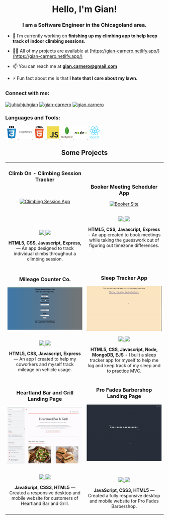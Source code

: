 <h1 align="center">Hello, I'm Gian!</h1>
<h3 align="center"> I am a Software Engineer in the Chicagoland area.</h3>

- 🔭 I’m currently working on **finishing up my climbing app to help keep track of indoor climbing sessions.**

- 👨‍💻 All of my projects are available at [https://gian-carnero.netlify.app/](https://gian-carnero.netlify.app/)

- 📫 You can reach me at **gian.carnero@gmail.com**

- ⚡ Fun fact about me is that **I hate that I care about my lawn.**

<h3 align="left">Connect with me:</h3>
<p align="left">
<a href="https://twitter.com/juhjuhjuhgian" target="blank"><img align="center" src="https://raw.githubusercontent.com/rahuldkjain/github-profile-readme-generator/master/src/images/icons/Social/twitter.svg" alt="juhjuhjuhgian" height="30" width="40" /></a>
<a href="https://linkedin.com/in/gian-carnero" target="blank"><img align="center" src="https://raw.githubusercontent.com/rahuldkjain/github-profile-readme-generator/master/src/images/icons/Social/linked-in-alt.svg" alt="gian-carnero" height="30" width="40" /></a>
<a href="https://fb.com/gian.carnero" target="blank"><img align="center" src="https://raw.githubusercontent.com/rahuldkjain/github-profile-readme-generator/master/src/images/icons/Social/facebook.svg" alt="gian.carnero" height="30" width="40" /></a>
</p>

<h3 align="left">Languages and Tools:</h3>
<p align="left"> <a href="https://www.w3schools.com/css/" target="_blank" rel="noreferrer"> <img src="https://raw.githubusercontent.com/devicons/devicon/master/icons/css3/css3-original-wordmark.svg" alt="css3" width="40" height="40"/> </a> <a href="https://expressjs.com" target="_blank" rel="noreferrer"> <img src="https://raw.githubusercontent.com/devicons/devicon/master/icons/express/express-original-wordmark.svg" alt="express" width="40" height="40"/> </a> <a href="https://www.w3.org/html/" target="_blank" rel="noreferrer"> <img src="https://raw.githubusercontent.com/devicons/devicon/master/icons/html5/html5-original-wordmark.svg" alt="html5" width="40" height="40"/> </a> <a href="https://developer.mozilla.org/en-US/docs/Web/JavaScript" target="_blank" rel="noreferrer"> <img src="https://raw.githubusercontent.com/devicons/devicon/master/icons/javascript/javascript-original.svg" alt="javascript" width="40" height="40"/> </a> <a href="https://www.mongodb.com/" target="_blank" rel="noreferrer"> <img src="https://raw.githubusercontent.com/devicons/devicon/master/icons/mongodb/mongodb-original-wordmark.svg" alt="mongodb" width="40" height="40"/> </a> <a href="https://nodejs.org" target="_blank" rel="noreferrer"> <img src="https://raw.githubusercontent.com/devicons/devicon/master/icons/nodejs/nodejs-original-wordmark.svg" alt="nodejs" width="40" height="40"/> </a> <a href="https://reactjs.org/" target="_blank" rel="noreferrer"> <img src="https://raw.githubusercontent.com/devicons/devicon/master/icons/react/react-original-wordmark.svg" alt="react" width="40" height="40"/> </a> </p>

<!--Project Section -->

<h2 align="center">Some Projects </h2>
<div align="center">
<table>
<tr>
<td width="50%">
<h3 align="center" color="white">Climb On - Climbing Session Tracker</h2>
<br>
<br>
<div align="center" >  
<a href='https://climbon.onrender.com' target="_blank">
<img src="https://github.com/juhjuhjuhgian/juhjuhjuhgian/blob/main/climb.gif" alt="Climbing Session App" height="auto" width="100%" />
</a>
<p>
<br>
<br>
<br>
<br>
<a href="https://climbon.onrender.com" target="_blank">
<img src="https://img.shields.io/badge/Code-lightgrey?style=for-the-badge&logo=github"/>
</a>  
<a href="https://juhjuhjuhgian-mileage-tracker-app-2022.onrender.com/" target="_blank">
<img src="https://img.shields.io/badge/-website-green?style=for-the-badge&color=005da8"/>
</a>
</p>
<p><strong>HTML5, CSS, Javascript, Express, </strong> — An app designed to track individual climbs throughout a climbing session.</p>
</div>

</div>
</td>
<td width="50%">
<h3 align="center" color="white">Booker Meeting Scheduler App</h2>
<div align="center" >  
<a href='https://booker.cyclic.app/' target="_blank">
<img src="https://github.com/juhjuhjuhgian/meetings-mvc-auth-local/blob/main/readmeImg/booking.gif" alt="Booker Site" height="auto" width="100%" />
</a>
<br>
<br>
<p>
<a href="https://github.com/juhjuhjuhgian/meetings-mvc-auth-local" target="_blank">
<img src="https://img.shields.io/badge/Code-lightgrey?style=for-the-badge&logo=github"/>
</a>  
<a href="https://booker.cyclic.app/" target="_blank">
<img src="https://img.shields.io/badge/-website-green?style=for-the-badge&color=005da8"/>
</a>
</p>
<p><strong>HTML5, CSS, Javascript, Express</strong> - An app created to book meetings while taking the guesswork out of figuring out timezone differences.</p>
<tr>
</td>
<td width="50%">
<h3 align="center" color="white">Mileage Counter Co.</h2>
<div align="center" >  
<a href='https://juhjuhjuhgian-mileage-tracker-app-2022.onrender.com/' target="_blank">
<img src="https://github.com/juhjuhjuhgian/mileage-tracker-app/blob/main/thumbnail.png" alt="Mileage Tracker App" height="auto" width="100%" />
</a>
<br>
<br>
<p>

<a href="https://github.com/juhjuhjuhgian/mileage-tracker-app" target="_blank">
<img src="https://img.shields.io/badge/Code-lightgrey?style=for-the-badge&logo=github"/>
</a>  
<a href="https://juhjuhjuhgian-mileage-tracker-app-2022.onrender.com/" target="_blank">
<img src="https://img.shields.io/badge/-website-green?style=for-the-badge&color=005da8"/>
</a>
</p>
<p><strong>HTML5, CSS, Javascript, Express</strong> — An app I created to help my coworkers and myself track mileage on vehicle usage.</p>
</div>
</td>
  
<td width="50%">
<h3 align="center" color="white">Sleep Tracker App</h2>
<div align="center" >  
<a href='' target="_blank">
<img src="sleep-tracker-app.gif" alt="Sleep Tracker App" height="auto" width="100%" />
</a>
<p>
<a href="https://github.com/juhjuhjuhgian/sleep-tracker" target="_blank">
<img src="https://img.shields.io/badge/Code-lightgrey?style=for-the-badge&logo=github"/>
</a>  
<a href="https://juhjuhjuhgian-sleep-tracker-app-2023.onrender.com/" target="_blank">
<img src="https://img.shields.io/badge/-website-green?style=for-the-badge&color=005da8"/>
</a>
</p>
<p><strong>HTML5, CSS, Javascript, Node, MongoDB, EJS</strong> - I built a sleep tracker app for myself to help me log and keep track of my sleep and to practice MVC. </p>
</div>
</td>
<tr>
<!---- coming
<td width="50%">
<h3 align="center" color="white">Coming Soon</h2>
<div align="center" >  
<a href='#'>
<img src="tianyi-ma-WiONHd_zYI4-unsplash.jpg" alt="Photo by Tianyi Ma on Unsplash" height="auto" width="100%" />
</a>
<br>
<br>
<p>
<a href="https://www.google.com" target="_blank">
<img src="https://img.shields.io/badge/Code-lightgrey?style=for-the-badge&logo=github"/>
</a>  
<a href="https://www.google.com" target="_blank">
<img src="https://img.shields.io/badge/-website-green?style=for-the-badge&color=005da8"/>
</a>
</p>
<p><strong></strong> - </p>
</div>
---->
<tr>
<td width="50%">
<h3 align="center" color="white">Heartland Bar and Grill Landing Page</h2>
<div align="center" >  
<a href='https://heartland-bar-and-grill.netlify.app/' target="_blank">
<img src="restaurant.gif" alt="Heartland Bar and Grill Landing Page" height="auto" width="100%" />
</a>
<br>
<br>
<p>

<a href="https://github.com/juhjuhjuhgian/This-Is-My-Portfolio/tree/main/Portfolio/html5up-editorial" target="_blank">
<img src="https://img.shields.io/badge/Code-lightgrey?style=for-the-badge&logo=github"/>
</a>  
<a href="https://heartland-bar-and-grill.netlify.app/" target="_blank">
<img src="https://img.shields.io/badge/-website-green?style=for-the-badge&color=005da8"/>
</a>
</p>
<p><strong>JavaScript, CSS3, HTML5</strong> — Created a responsive desktop and mobile website for customers of Heartland Bar and Grill.</p>
</div>
</td>
  
<td width="50%">
<h3 align="center" color="white">Pro Fades Barbershop Landing Page</h2>
<div align="center" >  
<a href='https://pro-fades-barbershop.netlify.app/' target="_blank">
<img src="barbershop.gif" alt="Pro Fades Barbershop Landing Page" height="auto" width="100%" />
</a>
<br>
<br>
<br>
<p>
<a href="https://github.com/juhjuhjuhgian/This-Is-My-Portfolio/tree/main/Portfolio/html5up-spectral" target="_blank">
<img src="https://img.shields.io/badge/Code-lightgrey?style=for-the-badge&logo=github"/>
</a>  
<a href="https://pro-fades-barbershop.netlify.app/" target="_blank">
<img src="https://img.shields.io/badge/-website-green?style=for-the-badge&color=005da8"/>
</a>
</p>
<p><strong>JavaScript, CSS3, HTML5</strong> — Created a fully responsive desktop and mobile website for Pro Fades Barbershop.</p>
</div>

</table>
